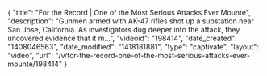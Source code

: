 {
    "title": "For the Record | One of the Most Serious Attacks Ever Mounte",
    "description": "Gunmen armed with AK-47 rifles shot up a substation near San Jose, California. As investigators dug deeper into the attack, they uncovered evidence that it m...",
    "videoid": "198414",
    "date_created": "1408046563",
    "date_modified": "1418181881",
    "type": "captivate",
    "layout": "video",
    "url": "\/v\/for-the-record-one-of-the-most-serious-attacks-ever-mounte\/198414"
}